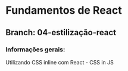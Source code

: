 # Fundamentos de React

## Branch: 04-estilização-react

### Informações gerais:

Utilizando CSS inline com React - CSS in JS
